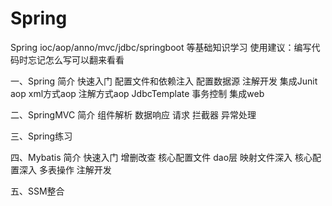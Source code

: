 # Spring
Spring ioc/aop/anno/mvc/jdbc/springboot 等基础知识学习 使用建议：编写代码时忘记怎么写可以翻来看看

一、Spring
简介
快速入门
配置文件和依赖注入
配置数据源
注解开发
集成Junit
aop
xml方式aop
注解方式aop
JdbcTemplate
事务控制
集成web

二、SpringMVC
简介
组件解析
数据响应
请求
拦截器
异常处理

三、Spring练习

四、Mybatis
简介
快速入门
增删改查
核心配置文件
dao层
映射文件深入
核心配置深入
多表操作
注解开发

五、SSM整合

